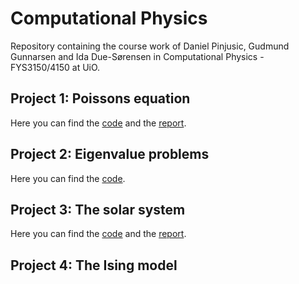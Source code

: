 # Computational Physics
Repository containing the course work of Daniel Pinjusic, Gudmund Gunnarsen and Ida Due-Sørensen in Computational Physics - FYS3150/4150 at UiO.

## Project 1: Poissons equation

Here you can find the [code](https://github.com/idadue/ComputationalPhysics/tree/master/project1) and the [report](https://github.com/idadue/ComputationalPhysics/blob/master/project1/Project%201%20-%20Daniel%20Ida%20Gudmund.pdf).

## Project 2: Eigenvalue problems

Here you can find the [code](https://github.com/idadue/ComputationalPhysics/tree/master/project2/src).

## Project 3: The solar system
Here you can find the [code](https://github.com/idadue/ComputationalPhysics/tree/master/project3/src) and the [report](https://github.com/idadue/ComputationalPhysics/tree/master/project3/doc).

## Project 4: The Ising model

